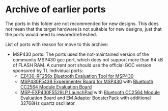 # Archive of earlier ports

The ports in this folder are not recommended for new designs. This does not mean that the target hardware is not
suitable for new designs, just that the ports would need to rewored/refreshed.

List of ports with reason for move to this archive:
- MSP430 ports: The ports used the not-maintained version of the community MSP430 gcc port, which does not support more than 64 kB of FLASH RAM.
  A current port should use the official GCC version sponsored by TI. Individual ports:
    - [EZ430-RF256x Bluetooth Evaluation Tool for MSP430](https://www.element14.com/community/docs/DOC-72027/l/ez430-rf256x-bluetooth-evaluation-too)
    - [MSP430F5438 Experimenter Board for MSP430](https://www.element14.com/community/docs/DOC-40373/l/msp430f5438-based-experimenter-board) with [Bluetooth CC2564 Module Evaluation Board](https://www.ti.com/tool/cc2564modnem)
    - [MSP-EXP430F5529LP LaunchPad](https://www.ti.com/ww/en/launchpad/launchpads-msp430-msp-exp430f5529lp.html#tabs) with [Bluetooth CC2564 Module Evaluation Board](https://www.ti.com/tool/cc2564modnem) and [EM Adapter BoosterPack](https://www.ti.com/tool/boost-ccemadapter) with additional 32768Hz quartz oscillator